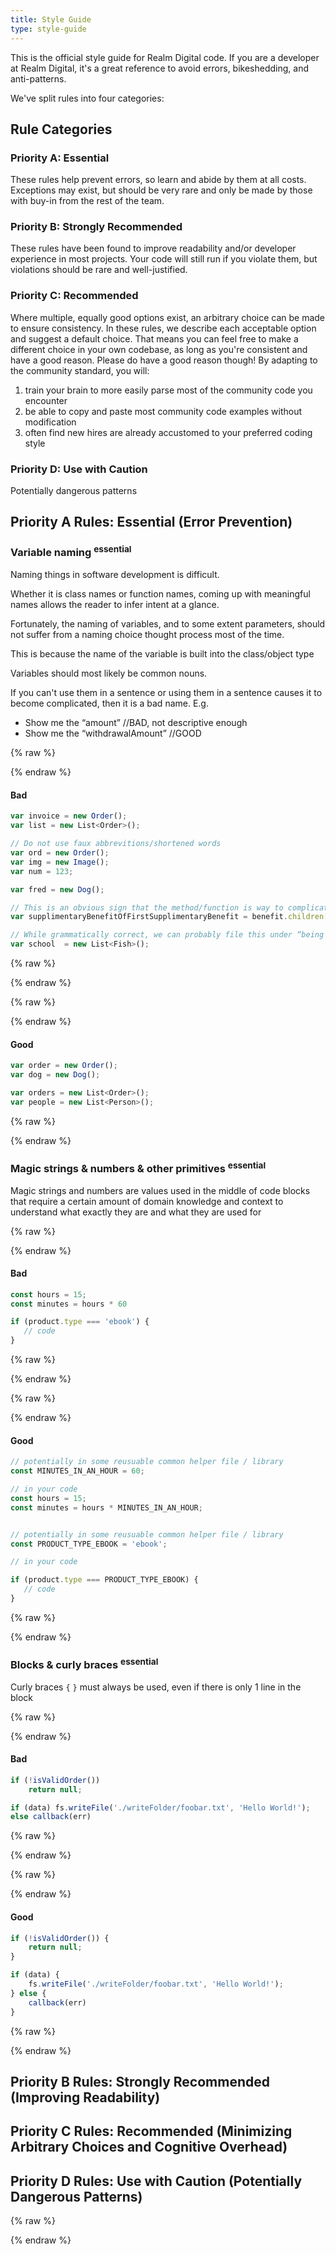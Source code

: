 ```yaml
---
title: Style Guide
type: style-guide
---
```


This is the official style guide for Realm Digital code. If you are a developer at Realm Digital, it's a great reference to avoid errors, bikeshedding, and anti-patterns.

We've split rules into four categories:


## Rule Categories

### Priority A: Essential

These rules help prevent errors, so learn and abide by them at all costs. Exceptions may exist, but should be very rare and only be made by those with buy-in from the rest of the team.

### Priority B: Strongly Recommended

These rules have been found to improve readability and/or developer experience in most projects. Your code will still run if you violate them, but violations should be rare and well-justified.

### Priority C: Recommended

Where multiple, equally good options exist, an arbitrary choice can be made to ensure consistency. In these rules, we describe each acceptable option and suggest a default choice. That means you can feel free to make a different choice in your own codebase, as long as you're consistent and have a good reason. Please do have a good reason though! By adapting to the community standard, you will:

1. train your brain to more easily parse most of the community code you encounter
2. be able to copy and paste most community code examples without modification
3. often find new hires are already accustomed to your preferred coding style

### Priority D: Use with Caution

Potentially dangerous patterns


## Priority A Rules: Essential (Error Prevention)

### Variable naming <sup data-p="a">essential</sup>

Naming things in software development is difficult.

Whether it is class names or function names, coming up with meaningful names allows the reader to infer intent at a glance.

Fortunately, the naming of variables, and to some extent parameters, should not suffer from a naming choice thought process most of the time.

This is because the name of the variable is built into the class/object type

Variables should most likely be common nouns.

If you can't use them in a sentence or using them in a sentence causes it to become complicated, then it is a bad name. E.g.

* Show me the “amount” //BAD, not descriptive enough
* Show me the “withdrawalAmount” //GOOD

{% raw %}<div class="style-example example-bad">{% endraw %}
#### Bad

``` js
var invoice = new Order();
var list = new List<Order>();
```

``` js
// Do not use faux abbrevitions/shortened words
var ord = new Order();
var img = new Image();
var num = 123;
```

``` js
var fred = new Dog();
```

``` js
// This is an obvious sign that the method/function is way to complicated and needs to be refactored into multiple methods
var supplimentaryBenefitOfFirstSupplimentaryBenefit = benefit.children[0].children[0];
```

``` js
// While grammatically correct, we can probably file this under “being clever”
var school  = new List<Fish>();
```


{% raw %}</div>{% endraw %}

{% raw %}<div class="style-example example-good">{% endraw %}
#### Good

``` js
var order = new Order();
var dog = new Dog();
```

``` js
var orders = new List<Order>();
var people = new List<Person>();
```
{% raw %}</div>{% endraw %}

### Magic strings & numbers & other primitives <sup data-p="a">essential</sup>

Magic strings and numbers are values used in the middle of code blocks that require a certain amount of domain knowledge and context to understand what exactly they are and what they are used for

{% raw %}<div class="style-example example-bad">{% endraw %}
#### Bad

``` js
const hours = 15;
const minutes = hours * 60
```

``` js
if (product.type === 'ebook') {
   // code
}
```

{% raw %}</div>{% endraw %}

{% raw %}<div class="style-example example-good">{% endraw %}
#### Good

``` js
// potentially in some reusuable common helper file / library
const MINUTES_IN_AN_HOUR = 60;

// in your code
const hours = 15;
const minutes = hours * MINUTES_IN_AN_HOUR;
```

``` js

// potentially in some reusuable common helper file / library
const PRODUCT_TYPE_EBOOK = 'ebook';

// in your code

if (product.type === PRODUCT_TYPE_EBOOK) {
   // code
}
```

{% raw %}</div>{% endraw %}

### Blocks & curly braces <sup data-p="a">essential</sup>

Curly braces `{` `}` must always be used, even if there is only 1 line in the block

{% raw %}<div class="style-example example-bad">{% endraw %}
#### Bad

``` js
if (!isValidOrder())
    return null;
```

```js
if (data) fs.writeFile('./writeFolder/foobar.txt', 'Hello World!');
else callback(err)
```

{% raw %}</div>{% endraw %}

{% raw %}<div class="style-example example-good">{% endraw %}
#### Good

``` js
if (!isValidOrder()) {
    return null;
}
```

```js
if (data) {
    fs.writeFile('./writeFolder/foobar.txt', 'Hello World!');
} else {
    callback(err)
}
```

{% raw %}</div>{% endraw %}

## Priority B Rules: Strongly Recommended (Improving Readability)


## Priority C Rules: Recommended (Minimizing Arbitrary Choices and Cognitive Overhead)


## Priority D Rules: Use with Caution (Potentially Dangerous Patterns)


{% raw %}
<script>
(function () {
  var enforcementTypes = {
    none: '<span title="There is unfortunately no way to automatically enforce this rule.">self-discipline</span>',
    runtime: 'runtime error',
    linter: '<a href="https://github.com/vuejs/eslint-plugin-vue#eslint-plugin-vue" target="_blank" rel="noopener noreferrer">plugin:vue/recommended</a>'
  }
  Vue.component('sg-enforcement', {
    template: '\
      <span>\
        <strong>Enforcement</strong>:\
        <span class="style-rule-tag" v-html="humanType"/>\
      </span>\
    ',
    props: {
      type: {
        type: String,
        required: true,
        validate: function (value) {
          Object.keys(enforcementTypes).indexOf(value) !== -1
        }
      }
    },
    computed: {
      humanType: function () {
        return enforcementTypes[this.type]
      }
    }
  })

  // new Vue({
  //  el: '#main'
  // })
})()
</script>
{% endraw %}
